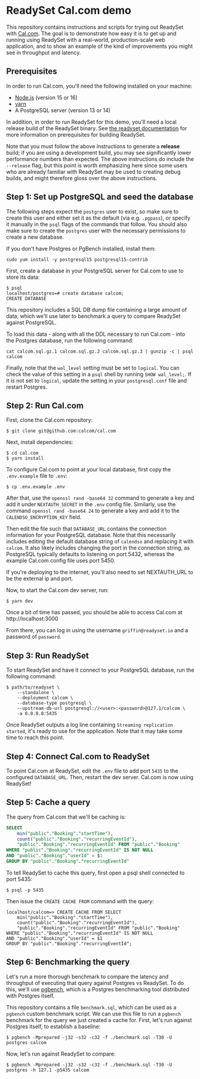 # ReadySet Cal.com demo

This repository contains instructions and scripts for trying out ReadySet with
[Cal.com][]. The goal is to demonstrate how easy it is to get up and running
using ReadySet with a real-world, production-scale web application, and to show
an example of the kind of improvements you might see in throughput and latency.

[Cal.com]: https://github.com/calcom/cal.com

## Prerequisites

In order to run Cal.com, you'll need the following installed on your machine:

- [Node.js](https://nodejs.org/en) (version 15 or 16)
- [yarn](https://yarnpkg.com/)
- A PostgreSQL server (version 13 or 14)

In addition, in order to run ReadySet for this demo, you'll need a local
release build of the ReadySet binary. See [the readyset
documentation](https://github.com/readysettech/readyset#development) for more
information on prerequisites for building ReadySet.

Note that you must follow the above instructions to generate a **release**
build; if you are using a development build, you may see significantly lower
performance numbers than expected. The above instructions do include the
`--release` flag, but this point is worth emphasizing here since some users
who are already familiar with ReadySet may be used to creating debug builds,
and might therefore gloss over the above instructions.

## Step 1: Set up PostgreSQL and seed the database

The following steps expect the `postgres` user to exist, so make sure to create
this user and either set it as the default (via e.g. `.pgpass`), or specify it
manually in the `psql` flags of the commands that follow. You should also make
sure to create the `postgres` user with the necessary permissions to create a
new database.

If you don't have Postgres or PgBench installed, install them:

```shellsession
sudo yum install -y postgresql15 postgresql15-contrib
```

First, create a database in your PostgreSQL server for Cal.com to use to store
its data:

```shellsession
$ psql
localhost/postgres=# create database calcom;
CREATE DATABASE
```

This repository includes a SQL DB dump file containing a large amount of data,
which we'll use later to benchmark a query to compare ReadySet against
PostgreSQL.

To load this data - along with all the DDL necessary to run Cal.com - into the
Postgres database, run the following command:

``` shellsession
cat calcom.sql.gz.1 calcom.sql.gz.2 calcom.sql.gz.3 | gunzip -c | psql calcom
```

Finally, note that the `wal_level` setting must be set to `logical`. You can
check the value of this setting in a `psql` shell by running `SHOW wal_level;`.
If it is not set to `logical`, update the setting in your `postgresql.conf`
file and restart Postgres.

## Step 2: Run Cal.com

First, clone the Cal.com repository:

```shellsession
$ git clone git@github.com:calcom/cal.com
```

Next, install dependencies:

``` shellsession
$ cd cal.com
$ yarn install
```

To configure Cal.com to point at your local database, first copy the
`.env.example` file to `.env`:

``` shellsession
$ cp .env.example .env
```

After that, use the `openssl rand -base64 32` command to generate a key and add
it under `NEXTAUTH_SECRET` in the `.env` config file. Similarly, use the
command `openssl rand -base64 24` to generate a key and add it to the
`CALENDSO_ENCRYPTION_KEY` field.

Then edit the file such that `DATABASE_URL` contains the connection information
for your PostgreSQL database. Note that this necessarily includes editing the
default database string of `calendso` and replacing it with `calcom`. It also
likely includes changing the port in the connection string, as PostgreSQL
typically defaults to listening on port 5432, whereas the example Cal.com
config file uses port 5450.

If you're deploying to the internet, you'll also need to set NEXTAUTH_URL to be the external ip and port.

Now, to start the Cal.com dev server, run:

``` shellsession
$ yarn dev
```

Once a bit of time has passed, you should be able to access Cal.com at
http://localhost:3000

From there, you can log in using the username `griffin@readyset.io` and a
password of `password`.

## Step 3: Run ReadySet

To start ReadySet and have it connect to your PostgreSQL database, run the
following command:

``` shellsession
$ path/to/readyset \
    --standalone \
    --deployment calcom \
    --database-type postgresql \
    --upstream-db-url postgresql://<user>:<password>@127.1/calcom \
    -a 0.0.0.0:5435
```

Once ReadySet outputs a log line containing `Streaming replication started`,
it's ready to use for the application. Note that it may take some time to reach
this point.

## Step 4: Connect Cal.com to ReadySet

To point Cal.com at ReadySet, edit the `.env` file to add port `5435` to
the configured `DATABASE_URL`. Then, restart the dev server. Cal.com is now
using ReadySet!

## Step 5: Cache a query

The query from Cal.com that we'll be caching is:

``` sql
SELECT
    min("public"."Booking"."startTime"),
    count("public"."Booking"."recurringEventId"),
    "public"."Booking"."recurringEventId" FROM "public"."Booking"
WHERE "public"."Booking"."recurringEventId" IS NOT NULL
AND "public"."Booking"."userId" = $1
GROUP BY "public"."Booking"."recurringEventId"
```

To tell ReadySet to cache this query, first open a psql shell connected to port
5435:

``` shellsession
$ psql -p 5435
```

Then issue the `CREATE CACHE FROM` command with the query:

``` shellsession
localhost/calcom=> CREATE CACHE FROM SELECT
    min("public"."Booking"."startTime"),
    count("public"."Booking"."recurringEventId"),
    "public"."Booking"."recurringEventId" FROM "public"."Booking"
WHERE "public"."Booking"."recurringEventId" IS NOT NULL
AND "public"."Booking"."userId" = $1
GROUP BY "public"."Booking"."recurringEventId";
```

## Step 6: Benchmarking the query

Let's run a more thorough benchmark to compare the latency and throughput of
executing that query against Postgres vs ReadySet. To do this, we'll use
[pgbench](https://www.postgresql.org/docs/current/pgbench.html), which is a
Postgres benchmarking tool distributed with Postgres itself.

This repository contains a file `benchmark.sql`, which can be used as a
`pgbench` custom benchmark script. We can use this file to run a `pgbench`
benchmark for the query we just created a cache for. First, let's run against
Postgres itself, to establish a baseline:

``` shellsession
$ pgbench -Mprepared -j32 -s32 -c32 -f ./benchmark.sql -T30 -U postgres calcom
```

Now, let's run against ReadySet to compare:

``` shellsession
$ pgbench -Mprepared -j32 -s32 -c32 -f ./benchmark.sql -T30 -U postgres -h 127.1 -p5435 calcom
```
